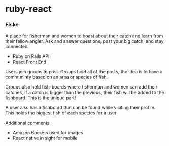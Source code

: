 # ruby-react
<h3>Fiske</h3>
<p>A place for fisherman and women to boast about their catch and learn from their fellow angler. Ask and answer questions, post your big catch, and stay connected.<p>

<ul>
    <li>Ruby on Rails API</li>
    <li>React Front End</li>
</ul>

<p>Users join groups to post. Groups hold all of the posts, the idea is to have a communinty based on an area or species of fish.</p>
<p>Groups also hold fish-boards where fisherman and women can add their catches, if a catch is bigger than the previous, their fish will be added to the fishboard. This is the unique part!</p>
<p> A user also has a fishboard that can be found while visiting their profile. This holds the biggest fish of each species for a user </p>

<p>Additional comments</p>
    <ul>
        <li>Amazon Buckets used for images</li>
        <li>React native in sight for mobile</li>
    </ul>